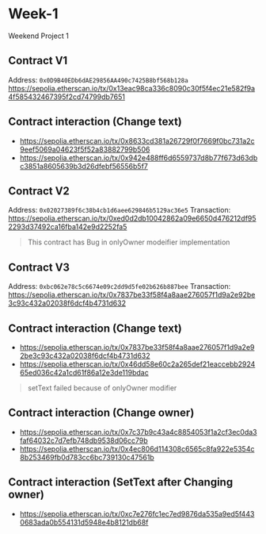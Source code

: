 # Week-1
Weekend Project 1


## Contract V1
Address: `0x0D9B40EDb6dAE29856AA490c7425B8bf568b128a`
https://sepolia.etherscan.io/tx/0x13eac98ca336c8090c30f5f4ec21e582f9a4f585432467395f2cd74799db7651

## Contract interaction (Change text)
* https://sepolia.etherscan.io/tx/0x8633cd381a26729f0f7669f0bc731a2c9eef5069a04623f5f52a83882799b506
* https://sepolia.etherscan.io/tx/0x942e488ff6d6559737d8b77f673d63dbc3851a8605639b3d26dfebf56556b5f7

## Contract V2
Address: `0x02027389f6c38b4cb1d6aee629846b5129ac36e5`
Transaction: https://sepolia.etherscan.io/tx/0xed0d2db10042862a09e6650d476212df952293d37492ca16fba142e9d2252fa5

> This contract has Bug in onlyOwner modeifier implementation

## Contract V3

Address: `0xbc062e78c5c6674e09c2dd9d5fe02b626b887bee`
Transaction: https://sepolia.etherscan.io/tx/0x7837be33f58f4a8aae276057f1d9a2e92be3c93c432a02038f6dcf4b4731d632

## Contract interaction (Change text)

* https://sepolia.etherscan.io/tx/0x7837be33f58f4a8aae276057f1d9a2e92be3c93c432a02038f6dcf4b4731d632
* https://sepolia.etherscan.io/tx/0x46dd58e60c2a265def21eaccebb292465ed036c42a1cd61f86a12e3de119bdac

> setText failed because of onlyOwner modifier

## Contract interaction (Change owner)

* https://sepolia.etherscan.io/tx/0x7c37b9c43a4c8854053f1a2cf3ec0da3faf64032c7d7efb748db9538d06cc79b
* https://sepolia.etherscan.io/tx/0x4ec806d114308c6565c8fa922e5354c8b253469fb0d783cc6bc739130c47561b


## Contract interaction (SetText after Changing owner)

* https://sepolia.etherscan.io/tx/0xc7e276fc1ec7ed9876da535a9ed5f4430683ada0b554131d5948e4b8121db68f

